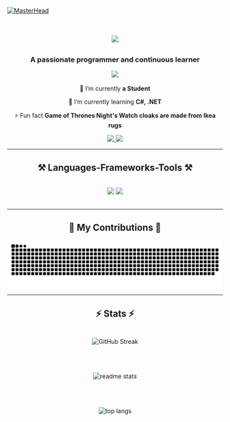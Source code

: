 [![MasterHead](https://mir-s3-cdn-cf.behance.net/project_modules/fs/54b6c068097599.5b50bca476b9b.gif)](https://rishavchanda.io)

<h1 align="center">
    <img src="https://readme-typing-svg.herokuapp.com/?font=Righteous&size=35&center=true&vCenter=true&width=500&height=70&duration=4000&lines=Hi+There!+👋;+I'm+Fahad!;" />
</h1>

<h3 align="center">A passionate programmer and continuous learner</h3>

<p align="center"> <img src = "https://komarev.com/ghpvc/?username=FaHaD1482&color=blueviolet&style=flat") /> </p>

<div align="center">
 
 🔭 I’m currently **a Student**
 
 🌱 I’m currently learning **C#, .NET**


⚡ Fun fact **Game of Thrones Night's Watch cloaks are made from Ikea rugs**

 </div>
 
<div align="center"> 
  <a href="mailto:fahadbin.zislam@gmail.com">
    <img src="https://img.shields.io/badge/Gmail-333333?style=for-the-badge&logo=gmail&logoColor=red" />
  </a>
  <a href="https://www.linkedin.com/in/fahad-bin-z-islam-590332202/" target="_blank">
    <img src="https://img.shields.io/badge/LinkedIn-0077B5?style=for-the-badge&logo=linkedin&logoColor=white" target="_blank" />
  </a>
</div>

 <hr/>
 
<h2 align="center">⚒️ Languages-Frameworks-Tools ⚒️</h2>
<br/>
<div align="center">
    <img src="https://skillicons.dev/icons?i=vue,bootstrap,html,css,vscode,github,figma,tailwind,git" />
    <img src="https://skillicons.dev/icons?i=laravel,python,javascript,vercel,cpp,cs,java,mysql,php" /><br>
</div>

<br/>
<hr/>

<div align="center">
  <h2>🐍 My Contributions 🐍</h2>
  <img alt="snake eating my contributions" src="https://raw.githubusercontent.com/salesp07/salesp07/output/github-contribution-grid-snake.svg" />
  
  <br/>
</div>

<hr/>

<h2 align="center">⚡ Stats ⚡</h2>

<br>
<div align=center>

  <img width=390 align="center" src="https://github-readme-streak-stats-khaki-beta.vercel.app?user=FaHaD1482&count_private=true&theme=react&hide_border=true&border_radius=10&date_format=M%20j%5B%2C%20Y%5D" alt="GitHub Streak" />

  <br><br>

  <img width=390 align="center" src="https://github-readme-stats.vercel.app/api?username=FaHaD1482&count_private=true&show_icons=true&hide_border=true&theme=react&rank_icon=github&border_radius=10" alt="readme stats" />

  <br><br>

  <img width=390 align="center" src="https://github-readme-stats.vercel.app/api/top-langs/?username=FaHaD1482&&layout=compact&theme=react&border_radius=10&hide_border=true&size_weight=.5&count_weight=0.5&exclude_repo=github-readme-stats" alt="top langs" />

</div>
